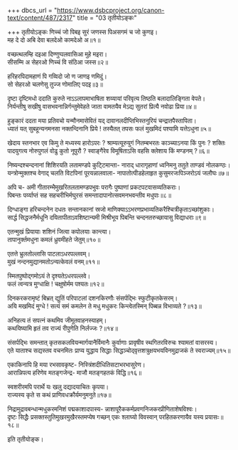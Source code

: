 +++
dbcs_url = "https://www.dsbcproject.org/canon-text/content/487/2317"
title = "03 तृतीयोऽङ्कः"

+++
तृतीयोऽङ्कः
णिच्चं जो पिब‍इ सुरं जणस्स पि‍असगमं च जो कुण‍इ।  
मह दे दो अबि देवा बलदे‍ओ कामदे‍ओ अ॥१॥

वच्छत्थलम्हि द‍इआ दिण्णुप्पलवासिआ मुहे म‍इरा।  
सीसम्मि अ सेहर‍ओ णिच्चं वि संठिआ जस्स॥२॥

हरिहरपिदामहाणं पि गव्विदो जो ण जाण‍इ णमिदुं।  
सो सेहर‍ओ चलणेसु तुज्ज णोमालि‍ए पद‍इ॥३॥

दृष्टा दृष्टिमधो ददाति कुरुते नाऽऽलापमाभाषिता
शय्यायां परिवृत्य तिष्ठति बलादालिङ्गिता वेपते।  
निर्यन्तीषु सखीषु वासभवनान्निर्गन्तुमेवेहते
जाता वामतयैव मेऽद्य सुतरां प्रित्यै नवोढा प्रिया॥४॥

हुङ्कारं ददता मया प्रतिवचो यन्मौनमासेवितं
यद् दावानलदीप्तिभिस्तनुरियं चन्द्रातपैस्तापिता।  
ध्यातं यत् सुबहून्यनमनसा नक्तन्दिनानि प्रिये !
तस्यैतत् तपसः फलं मुखमिदं पश्यामि यत्तेऽधुना॥५॥

खेदाय स्तनभार एव किमु ते मध्यस्य हारोऽपरः ?
श्राम्यत्यूरुयुगं नितम्बभरतः काञ्च्याऽनया किं पुनः ? 
शक्तिः पादयुगत्य नोरुपुगलं वोढु कुतो नूपुरौ ?
स्वाङ्गैरेव विमूषिताऽसि वहसि क्लेशाय किं मण्डनम् ?॥६॥

निष्यन्दश्चन्दनानां शिशिरयति लतामण्डपे कुट्‍टिमान्ता-
नाराद् धारागृहाणां ध्वनिमनु ततुते ताण्डवं नोलकण्ठः।  
यन्त्रोन्मुक्तश्च वेगाद् चलति विटपिनां पूरयन्नालवाला-
नापातोत्पीडहेलाहृत कुसुमरजःपिञ्जरोऽयं जलौघः॥७॥

अपि च-
अमी गीतारम्भैमुखरितलतामण्डपभुवः
परागैः पुष्पाणां प्रकटपटवासव्यतिकराः।  
पिबन्तः पर्य्याप्तं सह सहचरीभिर्मघुरसं
समन्तादापानोत्सवमनभवन्तीव मधुपाः॥८॥

दिग्धाङ्गा हरिचन्दनेन दधतः सन्तानकानां स्रजो
माणिक्याऽऽभरणप्रभाव्यतिकरैश्चित्रीकृताऽच्छांशुकाः।  
सार्द्ध सिद्धजनैर्मधूनि दयितापीताऽवशिष्टान्यमी
मिश्रीभूय पिबन्ति चन्दनतरुच्छायासु विद्याधराः॥९॥

एतन्मुखं प्रियायाः शशिनं जित्वा कपोलयाः कान्त्या।  
तापानुर्क्तमधुना कमलं ध्रुवमीहते जेतुम्॥१०॥

एतत्ते भ्रुलतोल्लासि पाटलाऽधरपल्लवम्।  
मुखं नन्दनमुद्यानमतोऽन्यत्केवलं वनम्॥११॥

स्मितपुष्पोद्‍गमोऽयं ते दृश्यतेऽधरपल्लवे।  
फलं त्वन्यत्र मुग्धाक्षि ! चक्षुषोर्मम पश्यतः॥१२॥

दिनकरकरामृष्टं बिभ्रत् द्युतिं परिपाटलां
दशनकिरणौः संसर्पद्भिः स्फुटीकृतकेसरम्।  
अयि मखमिदं मुग्धे ! सत्यं समं कमलेन ते
मधु मधुकरः किन्त्वेतस्मिन् पिब्बन्न विभाव्यते ?॥१३॥

अनिहत्य तं सपत्नं कथमिव जीमूतवाहनस्याहम्।  
कथयिष्यामि हृतं तव राज्यं रीपुणेति निर्लज्जः ?॥१४॥

संसर्पद्भिः समन्तात् कृतसकलवियन्मार्गयानैर्विमानैः
कुर्वाणाः प्रावृषीव स्थगितरविरुचः श्यामतां वासरस्य।  
एते याताश्च सद्यस्तव वचनमितः प्राप्य युद्धाय सिद्धाः 
सिद्धञ्चोद्‍वृत्तशत्रुक्षयभयविनमुद्राजकं ते स्वराज्यम्॥१५॥

एकाकिनापि हि मया रभसावकृष्ट-
निस्त्रिंशदीधितिसटाभरभासुरेण।  
आरान्निपत्य हरिणेव मतङ्गजेन्द्र-
माजौ मतङ्गहतकं विद्धि॥१६॥

स्वशरीरमपि परार्थे यः खलु दद्यादयाचितः कृपया।  
राज्यस्य कृते स कथं प्राणिवधक्रौर्यमनुमनुते॥१७॥

निद्रामुद्रावबन्धान्मधुकरमनिशं पद्मकाशादपास्य-
न्नाशापूरैककर्मप्रवणनिजकरप्रीणिताशेषविश्वः।  
दृष्टः सिद्धैः प्रसक्तस्तुतिमुखरमुखैरस्तमप्येष गच्छन्
एकः श्लाघ्यो विवस्वान् परहितकरणायैव यस्य प्रयासःः॥१८॥

इति तृतीयोङ्क।  
